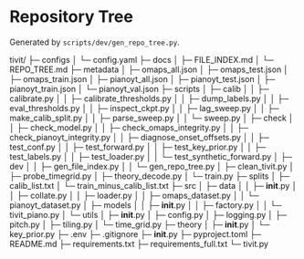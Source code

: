 # Repository Tree

Generated by `scripts/dev/gen_repo_tree.py`.

tivit/
├─ configs
│  └─ config.yaml
├─ docs
│  ├─ FILE_INDEX.md
│  └─ REPO_TREE.md
├─ metadata
│  ├─ omaps_all.json
│  ├─ omaps_test.json
│  ├─ omaps_train.json
│  ├─ pianoyt_all.json
│  ├─ pianoyt_test.json
│  ├─ pianoyt_train.json
│  └─ pianoyt_val.json
├─ scripts
│  ├─ calib
│  │  ├─ calibrate.py
│  │  ├─ calibrate_thresholds.py
│  │  ├─ dump_labels.py
│  │  ├─ eval_thresholds.py
│  │  ├─ inspect_ckpt.py
│  │  ├─ lag_sweep.py
│  │  ├─ make_calib_split.py
│  │  ├─ parse_sweep.py
│  │  └─ sweep.py
│  ├─ check
│  │  ├─ check_model.py
│  │  ├─ check_omaps_integrity.py
│  │  ├─ check_pianoyt_integrity.py
│  │  ├─ diagnose_onset_offsets.py
│  │  ├─ test_conf.py
│  │  ├─ test_forward.py
│  │  ├─ test_key_prior.py
│  │  ├─ test_labels.py
│  │  ├─ test_loader.py
│  │  └─ test_synthetic_forward.py
│  ├─ dev
│  │  ├─ gen_file_index.py
│  │  └─ gen_repo_tree.py
│  ├─ clean_tivit.py
│  ├─ probe_timegrid.py
│  ├─ theory_decode.py
│  └─ train.py
├─ splits
│  ├─ calib_list.txt
│  └─ train_minus_calib_list.txt
├─ src
│  ├─ data
│  │  ├─ __init__.py
│  │  ├─ collate.py
│  │  ├─ loader.py
│  │  ├─ omaps_dataset.py
│  │  └─ pianoyt_dataset.py
│  ├─ models
│  │  ├─ __init__.py
│  │  ├─ factory.py
│  │  └─ tivit_piano.py
│  └─ utils
│     ├─ __init__.py
│     ├─ config.py
│     ├─ logging.py
│     ├─ pitch.py
│     ├─ tiling.py
│     └─ time_grid.py
├─ theory
│  ├─ __init__.py
│  └─ key_prior.py
├─ .env
├─ .gitignore
├─ __init__.py
├─ pyproject.toml
├─ README.md
├─ requirements.txt
├─ requirements_full.txt
└─ tivit.py
